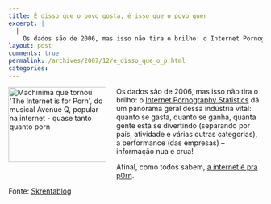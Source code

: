 ```yaml
---
title: É disso que o povo gosta, é isso que o povo quer
excerpt: |
  |
    Os dados são de 2006, mas isso não tira o brilho: o Internet Pornography Statistics dá um panorama geral dessa indústria vital: quanto se gasta, quanto se ganha, quanta gente está se divertindo (separando por país, atividade e várias outras...
layout: post
comments: true
permalink: /archives/2007/12/e_disso_que_o_p.html
categories:
---
```

<span class="mt-enclosure mt-enclosure-image"><img title="Machinima que tornou 'The Internet is for Porn', do musical Avenue Q, popular na internet - quase tanto quanto porn" src="//chester.me/archives/img/internet_is_for_porn.jpg" width="194" height="149" class="mt-image-left" style="float: left; margin: 0 20px 20px 0;" /></span>Os dados são de 2006, mas isso não tira o brilho: o [Internet Pornography Statistics][1] dá um panorama geral dessa indústria vital: quanto se gasta, quanto se ganha, quanta gente está se divertindo (separando por país, atividade e várias outras categorias), a performance (das empresas) &#8211; informação nua e crua!

Afinal, como todos sabem, [a internet é pra p0rn][2].

Fonte: [Skrentablog][3]

 [1]: http://internet-filter-review.toptenreviews.com/internet-pornography-statistics.html
 [2]: http://www.youtube.com/watch?v=T-TA57L0kuc
 [3]: http://www.skrenta.com/2007/12/what_fraction_of_searches_are.html
